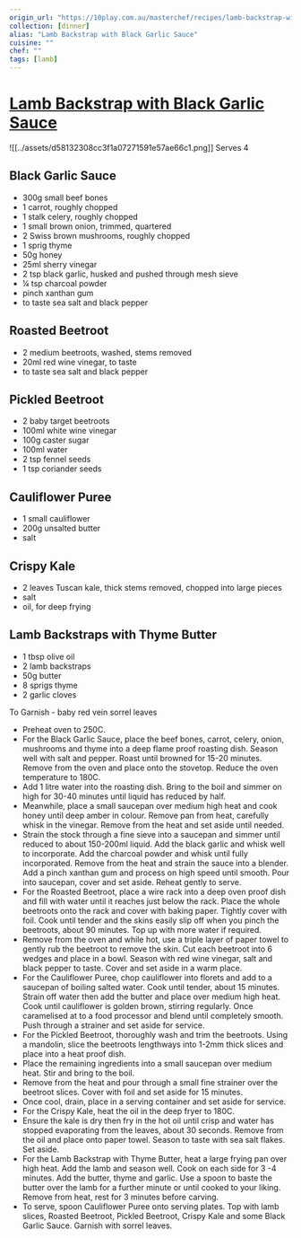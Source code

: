 ```yaml
---
origin_url: "https://10play.com.au/masterchef/recipes/lamb-backstrap-with-black-garlic-sauce/r200326emdcj"
collection: [dinner]
alias: "Lamb Backstrap with Black Garlic Sauce"
cuisine: ""
chef: ""
tags: [lamb]
---
```

# [Lamb Backstrap with Black Garlic Sauce](https://10play.com.au/masterchef/recipes/lamb-backstrap-with-black-garlic-sauce/r200326emdcj)

![[../assets/d58132308cc3f1a07271591e57ae66c1.png]]
Serves 4

## Black Garlic Sauce

- 300g small beef bones
- 1 carrot, roughly chopped
- 1 stalk celery, roughly chopped
- 1 small brown onion, trimmed, quartered
- 2 Swiss brown mushrooms, roughly chopped
- 1 sprig thyme
- 50g honey
- 25ml sherry vinegar
- 2 tsp black garlic, husked and pushed through mesh sieve
- ¼ tsp charcoal powder
- pinch xanthan gum
- to taste sea salt and black pepper

## Roasted Beetroot

- 2 medium beetroots, washed, stems removed
- 20ml red wine vinegar, to taste
- to taste sea salt and black pepper

## Pickled Beetroot

- 2 baby target beetroots
- 100ml white wine vinegar
- 100g caster sugar
- 100ml water
- 2 tsp fennel seeds
- 1 tsp coriander seeds

## Cauliflower Puree

- 1 small cauliflower
- 200g unsalted butter
- salt

## Crispy Kale

- 2 leaves Tuscan kale, thick stems removed, chopped into large pieces
- salt
- oil, for deep frying

## Lamb Backstraps with Thyme Butter

- 1 tbsp olive oil
- 2 lamb backstraps
- 50g butter
- 8 sprigs thyme
- 2 garlic cloves

To Garnish - baby red vein sorrel leaves

- Preheat oven to 250C.
- For the Black Garlic Sauce, place the beef bones, carrot, celery, onion, mushrooms and thyme into a deep flame proof roasting dish. Season well with salt and pepper. Roast until browned for 15-20 minutes. Remove from the oven and place onto the stovetop. Reduce the oven temperature to 180C.
- Add 1 litre water into the roasting dish. Bring to the boil and simmer on high for 30-40 minutes until liquid has reduced by half.
- Meanwhile, place a small saucepan over medium high heat and cook honey until deep amber in colour. Remove pan from heat, carefully whisk in the vinegar. Remove from the heat and set aside until needed.
- Strain the stock through a fine sieve into a saucepan and simmer until reduced to about 150-200ml liquid. Add the black garlic and whisk well to incorporate. Add the charcoal powder and whisk until fully incorporated. Remove from the heat and strain the sauce into a blender. Add a pinch xanthan gum and process on high speed until smooth. Pour into saucepan, cover and set aside. Reheat gently to serve.
- For the Roasted Beetroot, place a wire rack into a deep oven proof dish and fill with water until it reaches just below the rack. Place the whole beetroots onto the rack and cover with baking paper. Tightly cover with foil. Cook until tender and the skins easily slip off when you pinch the beetroots, about 90 minutes. Top up with more water if required.
- Remove from the oven and while hot, use a triple layer of paper towel to gently rub the beetroot to remove the skin. Cut each beetroot into 6 wedges and place in a bowl. Season with red wine vinegar, salt and black pepper to taste. Cover and set aside in a warm place.
- For the Cauliflower Puree, chop cauliflower into florets and add to a saucepan of boiling salted water. Cook until tender, about 15 minutes. Strain off water then add the butter and place over medium high heat. Cook until cauliflower is golden brown, stirring regularly. Once caramelised at to a food processor and blend until completely smooth. Push through a strainer and set aside for service.
- For the Pickled Beetroot, thoroughly wash and trim the beetroots. Using a mandolin, slice the beetroots lengthways into 1-2mm thick slices and place into a heat proof dish.
- Place the remaining ingredients into a small saucepan over medium heat. Stir and bring to the boil.
- Remove from the heat and pour through a small fine strainer over the beetroot slices. Cover with foil and set aside for 15 minutes.
- Once cool, drain, place in a serving container and set aside for service.
- For the Crispy Kale, heat the oil in the deep fryer to 180C.
- Ensure the kale is dry then fry in the hot oil until crisp and water has stopped evaporating from the leaves, about 30 seconds. Remove from the oil and place onto paper towel. Season to taste with sea salt flakes. Set aside.
- For the Lamb Backstrap with Thyme Butter, heat a large frying pan over high heat. Add the lamb and season well. Cook on each side for 3 -4 minutes. Add the butter, thyme and garlic. Use a spoon to baste the butter over the lamb for a further minute or until cooked to your liking. Remove from heat, rest for 3 minutes before carving.
- To serve, spoon Cauliflower Puree onto serving plates. Top with lamb slices, Roasted Beetroot, Pickled Beetroot, Crispy Kale and some Black Garlic Sauce. Garnish with sorrel leaves.

